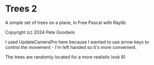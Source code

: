 # Trees 2

A simple set of trees on a plane, in Free Pascal with Raylib

Copyright (c) 2024 Pete Goodwin

I used UpdateCameraPro here because I wanted to use arrow keys to control the movement - I'm left handed so it's more convenient.

The trees are randomly located for a more realistic look 8)
